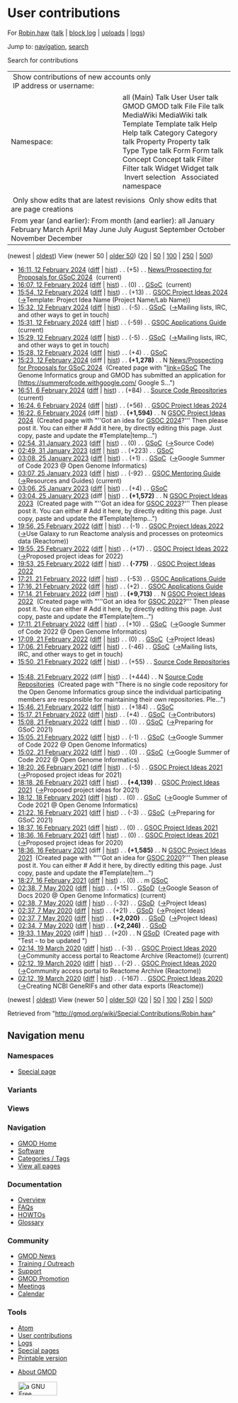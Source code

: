 <div id="mw-page-base" class="noprint">

</div>

<div id="mw-head-base" class="noprint">

</div>

<div id="content" class="mw-body" role="main">

<span id="top"></span>

<div id="mw-js-message" style="display:none;">

</div>



# <span dir="auto">User contributions</span>

<div id="bodyContent">

<div id="contentSub">

For [Robin.haw](/wiki/User:Robin.haw "User:Robin.haw") (<a
href="/mediawiki/index.php?title=User_talk:Robin.haw&amp;action=edit&amp;redlink=1"
class="new" title="User talk:Robin.haw (page does not exist)">talk</a>
\| [block
log](/mediawiki/index.php?title=Special:Log/block&page=User%3ARobin.haw "Special:Log/block")
\|
[uploads](/wiki/Special:ListFiles/Robin.haw "Special:ListFiles/Robin.haw")
\| [logs](/wiki/Special:Log/Robin.haw "Special:Log/Robin.haw"))

</div>

<div id="jump-to-nav" class="mw-jump">

Jump to: [navigation](#mw-navigation), [search](#p-search)

</div>

<div id="mw-content-text">

Search for contributions

<table class="mw-contributions-table">
<colgroup>
<col style="width: 50%" />
<col style="width: 50%" />
</colgroup>
<tbody>
<tr class="odd">
<td colspan="2"> Show contributions of new accounts only<br />
 IP address or username:</td>
</tr>
<tr class="even">
<td class="mw-label">Namespace:</td>
<td>all (Main) Talk User User talk GMOD GMOD talk File File talk
MediaWiki MediaWiki talk Template Template talk Help Help talk Category
Category talk Property Property talk Type Type talk Form Form talk
Concept Concept talk Filter Filter talk Widget Widget talk  
 Invert selection 
 Associated namespace </td>
</tr>
<tr class="odd">
<td colspan="2"></td>
</tr>
<tr class="even">
<td colspan="2"> Only show edits that are latest revisions
 Only show edits that are page creations</td>
</tr>
<tr class="odd">
<td colspan="2">From year (and earlier): From month (and earlier): all
January February March April May June July August September October
November December</td>
</tr>
</tbody>
</table>

(newest \| <a
href="/mediawiki/index.php?title=Special:Contributions/Robin.haw&amp;dir=prev&amp;target=Robin.haw"
class="mw-lastlink" rel="last"
title="Special:Contributions/Robin.haw">oldest</a>) View (newer 50 \| <a
href="/mediawiki/index.php?title=Special:Contributions/Robin.haw&amp;offset=20200319021235&amp;target=Robin.haw"
class="mw-nextlink" rel="next"
title="Special:Contributions/Robin.haw">older 50</a>) (<a
href="/mediawiki/index.php?title=Special:Contributions/Robin.haw&amp;offset=&amp;limit=20&amp;target=Robin.haw"
class="mw-numlink" title="Special:Contributions/Robin.haw">20</a> \| <a
href="/mediawiki/index.php?title=Special:Contributions/Robin.haw&amp;offset=&amp;limit=50&amp;target=Robin.haw"
class="mw-numlink" title="Special:Contributions/Robin.haw">50</a> \| <a
href="/mediawiki/index.php?title=Special:Contributions/Robin.haw&amp;offset=&amp;limit=100&amp;target=Robin.haw"
class="mw-numlink" title="Special:Contributions/Robin.haw">100</a> \| <a
href="/mediawiki/index.php?title=Special:Contributions/Robin.haw&amp;offset=&amp;limit=250&amp;target=Robin.haw"
class="mw-numlink" title="Special:Contributions/Robin.haw">250</a> \| <a
href="/mediawiki/index.php?title=Special:Contributions/Robin.haw&amp;offset=&amp;limit=500&amp;target=Robin.haw"
class="mw-numlink" title="Special:Contributions/Robin.haw">500</a>)

- <a
  href="/mediawiki/index.php?title=News/Prospecting_for_Proposals_for_GSoC_2024&amp;oldid=28567"
  class="mw-changeslist-date"
  title="News/Prospecting for Proposals for GSoC 2024">16:11, 12 February
  2024</a>
  ([diff](/mediawiki/index.php?title=News/Prospecting_for_Proposals_for_GSoC_2024&diff=prev&oldid=28567 "News/Prospecting for Proposals for GSoC 2024")
  \|
  [hist](/mediawiki/index.php?title=News/Prospecting_for_Proposals_for_GSoC_2024&action=history "News/Prospecting for Proposals for GSoC 2024"))
  <span class="mw-changeslist-separator">. .</span>
  <span class="mw-plusminus-pos" dir="ltr"
  title="1,283 bytes after change">(+5)</span>‎
  <span class="mw-changeslist-separator">. .</span>
  <a href="/wiki/News/Prospecting_for_Proposals_for_GSoC_2024"
  class="mw-contributions-title"
  title="News/Prospecting for Proposals for GSoC 2024">News/Prospecting
  for Proposals for GSoC 2024</a> ‎
  <span class="mw-uctop">(current)</span>
- <a href="/mediawiki/index.php?title=GSoC&amp;oldid=28566"
  class="mw-changeslist-date" title="GSoC">16:07, 12 February 2024</a>
  ([diff](/mediawiki/index.php?title=GSoC&diff=prev&oldid=28566 "GSoC")
  \| [hist](/mediawiki/index.php?title=GSoC&action=history "GSoC"))
  <span class="mw-changeslist-separator">. .</span>
  <span class="mw-plusminus-null" dir="ltr"
  title="4,865 bytes after change">(0)</span>‎
  <span class="mw-changeslist-separator">. .</span>
  <a href="/wiki/GSoC" class="mw-contributions-title"
  title="GSoC">GSoC</a> ‎ <span class="mw-uctop">(current)</span>
- <a
  href="/mediawiki/index.php?title=GSOC_Project_Ideas_2024&amp;oldid=28565"
  class="mw-changeslist-date" title="GSOC Project Ideas 2024">15:54, 12
  February 2024</a>
  ([diff](/mediawiki/index.php?title=GSOC_Project_Ideas_2024&diff=prev&oldid=28565 "GSOC Project Ideas 2024")
  \|
  [hist](/mediawiki/index.php?title=GSOC_Project_Ideas_2024&action=history "GSOC Project Ideas 2024"))
  <span class="mw-changeslist-separator">. .</span>
  <span class="mw-plusminus-pos" dir="ltr"
  title="4,027 bytes after change">(+13)</span>‎
  <span class="mw-changeslist-separator">. .</span>
  <a href="/wiki/GSOC_Project_Ideas_2024" class="mw-contributions-title"
  title="GSOC Project Ideas 2024">GSOC Project Ideas 2024</a> ‎
  <span class="comment">([→](/wiki/GSOC_Project_Ideas_2024#Template:_Project_Idea_Name_.28Project_Name.2FLab_Name.29 "GSOC Project Ideas 2024")‎<span dir="auto"><span class="autocomment">Template:
  Project Idea Name (Project Name/Lab Name)</span></span>)</span>
- <a href="/mediawiki/index.php?title=GSoC&amp;oldid=28564"
  class="mw-changeslist-date" title="GSoC">15:32, 12 February 2024</a>
  ([diff](/mediawiki/index.php?title=GSoC&diff=prev&oldid=28564 "GSoC")
  \| [hist](/mediawiki/index.php?title=GSoC&action=history "GSoC"))
  <span class="mw-changeslist-separator">. .</span>
  <span class="mw-plusminus-neg" dir="ltr"
  title="4,865 bytes after change">(-5)</span>‎
  <span class="mw-changeslist-separator">. .</span>
  <a href="/wiki/GSoC" class="mw-contributions-title"
  title="GSoC">GSoC</a> ‎
  <span class="comment">([→](/wiki/GSoC#Mailing_lists.2C_IRC.2C_and_other_ways_to_get_in_touch "GSoC")‎<span dir="auto"><span class="autocomment">Mailing
  lists, IRC, and other ways to get in touch</span></span>)</span>
- <a
  href="/mediawiki/index.php?title=GSOC_Applications_Guide&amp;oldid=28563"
  class="mw-changeslist-date" title="GSOC Applications Guide">15:31, 12
  February 2024</a>
  ([diff](/mediawiki/index.php?title=GSOC_Applications_Guide&diff=prev&oldid=28563 "GSOC Applications Guide")
  \|
  [hist](/mediawiki/index.php?title=GSOC_Applications_Guide&action=history "GSOC Applications Guide"))
  <span class="mw-changeslist-separator">. .</span>
  <span class="mw-plusminus-neg" dir="ltr"
  title="2,005 bytes after change">(-59)</span>‎
  <span class="mw-changeslist-separator">. .</span>
  <a href="/wiki/GSOC_Applications_Guide" class="mw-contributions-title"
  title="GSOC Applications Guide">GSOC Applications Guide</a> ‎
  <span class="mw-uctop">(current)</span>
- <a href="/mediawiki/index.php?title=GSoC&amp;oldid=28562"
  class="mw-changeslist-date" title="GSoC">15:29, 12 February 2024</a>
  ([diff](/mediawiki/index.php?title=GSoC&diff=prev&oldid=28562 "GSoC")
  \| [hist](/mediawiki/index.php?title=GSoC&action=history "GSoC"))
  <span class="mw-changeslist-separator">. .</span>
  <span class="mw-plusminus-neg" dir="ltr"
  title="4,870 bytes after change">(-5)</span>‎
  <span class="mw-changeslist-separator">. .</span>
  <a href="/wiki/GSoC" class="mw-contributions-title"
  title="GSoC">GSoC</a> ‎
  <span class="comment">([→](/wiki/GSoC#Mailing_lists.2C_IRC.2C_and_other_ways_to_get_in_touch "GSoC")‎<span dir="auto"><span class="autocomment">Mailing
  lists, IRC, and other ways to get in touch</span></span>)</span>
- <a href="/mediawiki/index.php?title=GSoC&amp;oldid=28561"
  class="mw-changeslist-date" title="GSoC">15:28, 12 February 2024</a>
  ([diff](/mediawiki/index.php?title=GSoC&diff=prev&oldid=28561 "GSoC")
  \| [hist](/mediawiki/index.php?title=GSoC&action=history "GSoC"))
  <span class="mw-changeslist-separator">. .</span>
  <span class="mw-plusminus-pos" dir="ltr"
  title="4,875 bytes after change">(+4)</span>‎
  <span class="mw-changeslist-separator">. .</span>
  <a href="/wiki/GSoC" class="mw-contributions-title"
  title="GSoC">GSoC</a> ‎
- <a
  href="/mediawiki/index.php?title=News/Prospecting_for_Proposals_for_GSoC_2024&amp;oldid=28560"
  class="mw-changeslist-date"
  title="News/Prospecting for Proposals for GSoC 2024">15:23, 12 February
  2024</a> (diff \|
  [hist](/mediawiki/index.php?title=News/Prospecting_for_Proposals_for_GSoC_2024&action=history "News/Prospecting for Proposals for GSoC 2024"))
  <span class="mw-changeslist-separator">. .</span> **(+1,278)**‎
  <span class="mw-changeslist-separator">. .</span> N
  <a href="/wiki/News/Prospecting_for_Proposals_for_GSoC_2024"
  class="mw-contributions-title"
  title="News/Prospecting for Proposals for GSoC 2024">News/Prospecting
  for Proposals for GSoC 2024</a> ‎ <span class="comment">(Created page
  with
  "[link=GSoC](/wiki/File:GoogleSummer_2016logo.jpg "File:GoogleSummer 2016logo.jpg")
  The Genome Informatics group and GMOD has submitted an application for
  \[https://summerofcode.withgoogle.com/ Google S...")</span>
- <a
  href="/mediawiki/index.php?title=Source_Code_Repositories&amp;oldid=28555"
  class="mw-changeslist-date" title="Source Code Repositories">16:51, 6
  February 2024</a>
  ([diff](/mediawiki/index.php?title=Source_Code_Repositories&diff=prev&oldid=28555 "Source Code Repositories")
  \|
  [hist](/mediawiki/index.php?title=Source_Code_Repositories&action=history "Source Code Repositories"))
  <span class="mw-changeslist-separator">. .</span>
  <span class="mw-plusminus-pos" dir="ltr"
  title="583 bytes after change">(+84)</span>‎
  <span class="mw-changeslist-separator">. .</span>
  <a href="/wiki/Source_Code_Repositories" class="mw-contributions-title"
  title="Source Code Repositories">Source Code Repositories</a> ‎
  <span class="mw-uctop">(current)</span>
- <a
  href="/mediawiki/index.php?title=GSOC_Project_Ideas_2024&amp;oldid=28554"
  class="mw-changeslist-date" title="GSOC Project Ideas 2024">16:24, 6
  February 2024</a>
  ([diff](/mediawiki/index.php?title=GSOC_Project_Ideas_2024&diff=prev&oldid=28554 "GSOC Project Ideas 2024")
  \|
  [hist](/mediawiki/index.php?title=GSOC_Project_Ideas_2024&action=history "GSOC Project Ideas 2024"))
  <span class="mw-changeslist-separator">. .</span>
  <span class="mw-plusminus-pos" dir="ltr"
  title="1,650 bytes after change">(+56)</span>‎
  <span class="mw-changeslist-separator">. .</span>
  <a href="/wiki/GSOC_Project_Ideas_2024" class="mw-contributions-title"
  title="GSOC Project Ideas 2024">GSOC Project Ideas 2024</a> ‎
- <a
  href="/mediawiki/index.php?title=GSOC_Project_Ideas_2024&amp;oldid=28553"
  class="mw-changeslist-date" title="GSOC Project Ideas 2024">16:22, 6
  February 2024</a> (diff \|
  [hist](/mediawiki/index.php?title=GSOC_Project_Ideas_2024&action=history "GSOC Project Ideas 2024"))
  <span class="mw-changeslist-separator">. .</span> **(+1,594)**‎
  <span class="mw-changeslist-separator">. .</span> N
  <a href="/wiki/GSOC_Project_Ideas_2024" class="mw-contributions-title"
  title="GSOC Project Ideas 2024">GSOC Project Ideas 2024</a> ‎
  <span class="comment">(Created page with "''Got an idea for [GSOC
  2024](/wiki/GSoC "GSoC")?''' Then please post it. You can either \#
  Add it here, by directly editing this page. Just copy, paste and
  update the \#Template\|temp...")</span>
- <a href="/mediawiki/index.php?title=GSoC&amp;oldid=28461"
  class="mw-changeslist-date" title="GSoC">02:54, 31 January 2023</a>
  ([diff](/mediawiki/index.php?title=GSoC&diff=prev&oldid=28461 "GSoC")
  \| [hist](/mediawiki/index.php?title=GSoC&action=history "GSoC"))
  <span class="mw-changeslist-separator">. .</span>
  <span class="mw-plusminus-null" dir="ltr"
  title="4,871 bytes after change">(0)</span>‎
  <span class="mw-changeslist-separator">. .</span>
  <a href="/wiki/GSoC" class="mw-contributions-title"
  title="GSoC">GSoC</a> ‎
  <span class="comment">([→](/wiki/GSoC#Source_Code "GSoC")‎<span dir="auto"><span class="autocomment">Source
  Code</span></span>)</span>
- <a href="/mediawiki/index.php?title=GSoC&amp;oldid=28460"
  class="mw-changeslist-date" title="GSoC">02:49, 31 January 2023</a>
  ([diff](/mediawiki/index.php?title=GSoC&diff=prev&oldid=28460 "GSoC")
  \| [hist](/mediawiki/index.php?title=GSoC&action=history "GSoC"))
  <span class="mw-changeslist-separator">. .</span>
  <span class="mw-plusminus-pos" dir="ltr"
  title="4,871 bytes after change">(+223)</span>‎
  <span class="mw-changeslist-separator">. .</span>
  <a href="/wiki/GSoC" class="mw-contributions-title"
  title="GSoC">GSoC</a> ‎
- <a href="/mediawiki/index.php?title=GSoC&amp;oldid=28459"
  class="mw-changeslist-date" title="GSoC">03:08, 25 January 2023</a>
  ([diff](/mediawiki/index.php?title=GSoC&diff=prev&oldid=28459 "GSoC")
  \| [hist](/mediawiki/index.php?title=GSoC&action=history "GSoC"))
  <span class="mw-changeslist-separator">. .</span>
  <span class="mw-plusminus-pos" dir="ltr"
  title="4,648 bytes after change">(+1)</span>‎
  <span class="mw-changeslist-separator">. .</span>
  <a href="/wiki/GSoC" class="mw-contributions-title"
  title="GSoC">GSoC</a> ‎
  <span class="comment">([→](/wiki/GSoC#Google_Summer_of_Code_2023_.40_Open_Genome_Informatics "GSoC")‎<span dir="auto"><span class="autocomment">Google
  Summer of Code 2023 @ Open Genome Informatics</span></span>)</span>
- <a
  href="/mediawiki/index.php?title=GSOC_Mentoring_Guide&amp;oldid=28458"
  class="mw-changeslist-date" title="GSOC Mentoring Guide">03:07, 25
  January 2023</a>
  ([diff](/mediawiki/index.php?title=GSOC_Mentoring_Guide&diff=prev&oldid=28458 "GSOC Mentoring Guide")
  \|
  [hist](/mediawiki/index.php?title=GSOC_Mentoring_Guide&action=history "GSOC Mentoring Guide"))
  <span class="mw-changeslist-separator">. .</span>
  <span class="mw-plusminus-neg" dir="ltr"
  title="3,055 bytes after change">(-92)</span>‎
  <span class="mw-changeslist-separator">. .</span>
  <a href="/wiki/GSOC_Mentoring_Guide" class="mw-contributions-title"
  title="GSOC Mentoring Guide">GSOC Mentoring Guide</a> ‎
  <span class="comment">([→](/wiki/GSOC_Mentoring_Guide#Resources_and_Guides "GSOC Mentoring Guide")‎<span dir="auto"><span class="autocomment">Resources
  and Guides</span></span>)</span>
  <span class="mw-uctop">(current)</span>
- <a href="/mediawiki/index.php?title=GSoC&amp;oldid=28457"
  class="mw-changeslist-date" title="GSoC">03:06, 25 January 2023</a>
  ([diff](/mediawiki/index.php?title=GSoC&diff=prev&oldid=28457 "GSoC")
  \| [hist](/mediawiki/index.php?title=GSoC&action=history "GSoC"))
  <span class="mw-changeslist-separator">. .</span>
  <span class="mw-plusminus-pos" dir="ltr"
  title="4,647 bytes after change">(+4)</span>‎
  <span class="mw-changeslist-separator">. .</span>
  <a href="/wiki/GSoC" class="mw-contributions-title"
  title="GSoC">GSoC</a> ‎
- <a
  href="/mediawiki/index.php?title=GSOC_Project_Ideas_2023&amp;oldid=28456"
  class="mw-changeslist-date" title="GSOC Project Ideas 2023">03:04, 25
  January 2023</a> (diff \|
  [hist](/mediawiki/index.php?title=GSOC_Project_Ideas_2023&action=history "GSOC Project Ideas 2023"))
  <span class="mw-changeslist-separator">. .</span> **(+1,572)**‎
  <span class="mw-changeslist-separator">. .</span> N
  <a href="/wiki/GSOC_Project_Ideas_2023" class="mw-contributions-title"
  title="GSOC Project Ideas 2023">GSOC Project Ideas 2023</a> ‎
  <span class="comment">(Created page with "''Got an idea for [GSOC
  2023](/wiki/GSoC "GSoC")?''' Then please post it. You can either \#
  Add it here, by directly editing this page. Just copy, paste and
  update the \#Template\|temp...")</span>
- <a
  href="/mediawiki/index.php?title=GSOC_Project_Ideas_2022&amp;oldid=28126"
  class="mw-changeslist-date" title="GSOC Project Ideas 2022">19:56, 25
  February 2022</a>
  ([diff](/mediawiki/index.php?title=GSOC_Project_Ideas_2022&diff=prev&oldid=28126 "GSOC Project Ideas 2022")
  \|
  [hist](/mediawiki/index.php?title=GSOC_Project_Ideas_2022&action=history "GSOC Project Ideas 2022"))
  <span class="mw-changeslist-separator">. .</span>
  <span class="mw-plusminus-neg" dir="ltr"
  title="8,954 bytes after change">(-1)</span>‎
  <span class="mw-changeslist-separator">. .</span>
  <a href="/wiki/GSOC_Project_Ideas_2022" class="mw-contributions-title"
  title="GSOC Project Ideas 2022">GSOC Project Ideas 2022</a> ‎
  <span class="comment">([→](/wiki/GSOC_Project_Ideas_2022#Use_Galaxy_to_run_Reactome_analysis_and_processes_on_proteomics_data_.28Reactome.29 "GSOC Project Ideas 2022")‎<span dir="auto"><span class="autocomment">Use
  Galaxy to run Reactome analysis and processes on proteomics data
  (Reactome)</span></span>)</span>
- <a
  href="/mediawiki/index.php?title=GSOC_Project_Ideas_2022&amp;oldid=28125"
  class="mw-changeslist-date" title="GSOC Project Ideas 2022">19:55, 25
  February 2022</a>
  ([diff](/mediawiki/index.php?title=GSOC_Project_Ideas_2022&diff=prev&oldid=28125 "GSOC Project Ideas 2022")
  \|
  [hist](/mediawiki/index.php?title=GSOC_Project_Ideas_2022&action=history "GSOC Project Ideas 2022"))
  <span class="mw-changeslist-separator">. .</span>
  <span class="mw-plusminus-pos" dir="ltr"
  title="8,955 bytes after change">(+17)</span>‎
  <span class="mw-changeslist-separator">. .</span>
  <a href="/wiki/GSOC_Project_Ideas_2022" class="mw-contributions-title"
  title="GSOC Project Ideas 2022">GSOC Project Ideas 2022</a> ‎
  <span class="comment">([→](/wiki/GSOC_Project_Ideas_2022#Proposed_project_ideas_for_2022 "GSOC Project Ideas 2022")‎<span dir="auto"><span class="autocomment">Proposed
  project ideas for 2022</span></span>)</span>
- <a
  href="/mediawiki/index.php?title=GSOC_Project_Ideas_2022&amp;oldid=28124"
  class="mw-changeslist-date" title="GSOC Project Ideas 2022">19:53, 25
  February 2022</a>
  ([diff](/mediawiki/index.php?title=GSOC_Project_Ideas_2022&diff=prev&oldid=28124 "GSOC Project Ideas 2022")
  \|
  [hist](/mediawiki/index.php?title=GSOC_Project_Ideas_2022&action=history "GSOC Project Ideas 2022"))
  <span class="mw-changeslist-separator">. .</span> **(-775)**‎
  <span class="mw-changeslist-separator">. .</span>
  <a href="/wiki/GSOC_Project_Ideas_2022" class="mw-contributions-title"
  title="GSOC Project Ideas 2022">GSOC Project Ideas 2022</a> ‎
- <a
  href="/mediawiki/index.php?title=GSOC_Applications_Guide&amp;oldid=28123"
  class="mw-changeslist-date" title="GSOC Applications Guide">17:21, 21
  February 2022</a>
  ([diff](/mediawiki/index.php?title=GSOC_Applications_Guide&diff=prev&oldid=28123 "GSOC Applications Guide")
  \|
  [hist](/mediawiki/index.php?title=GSOC_Applications_Guide&action=history "GSOC Applications Guide"))
  <span class="mw-changeslist-separator">. .</span>
  <span class="mw-plusminus-neg" dir="ltr"
  title="2,064 bytes after change">(-53)</span>‎
  <span class="mw-changeslist-separator">. .</span>
  <a href="/wiki/GSOC_Applications_Guide" class="mw-contributions-title"
  title="GSOC Applications Guide">GSOC Applications Guide</a> ‎
- <a
  href="/mediawiki/index.php?title=GSOC_Applications_Guide&amp;oldid=28122"
  class="mw-changeslist-date" title="GSOC Applications Guide">17:16, 21
  February 2022</a>
  ([diff](/mediawiki/index.php?title=GSOC_Applications_Guide&diff=prev&oldid=28122 "GSOC Applications Guide")
  \|
  [hist](/mediawiki/index.php?title=GSOC_Applications_Guide&action=history "GSOC Applications Guide"))
  <span class="mw-changeslist-separator">. .</span>
  <span class="mw-plusminus-pos" dir="ltr"
  title="2,117 bytes after change">(+2)</span>‎
  <span class="mw-changeslist-separator">. .</span>
  <a href="/wiki/GSOC_Applications_Guide" class="mw-contributions-title"
  title="GSOC Applications Guide">GSOC Applications Guide</a> ‎
- <a
  href="/mediawiki/index.php?title=GSOC_Project_Ideas_2022&amp;oldid=28121"
  class="mw-changeslist-date" title="GSOC Project Ideas 2022">17:14, 21
  February 2022</a> (diff \|
  [hist](/mediawiki/index.php?title=GSOC_Project_Ideas_2022&action=history "GSOC Project Ideas 2022"))
  <span class="mw-changeslist-separator">. .</span> **(+9,713)**‎
  <span class="mw-changeslist-separator">. .</span> N
  <a href="/wiki/GSOC_Project_Ideas_2022" class="mw-contributions-title"
  title="GSOC Project Ideas 2022">GSOC Project Ideas 2022</a> ‎
  <span class="comment">(Created page with "'''Got an idea for [GSOC
  2022](/wiki/GSoC "GSoC")?''' Then please post it. You can either \#
  Add it here, by directly editing this page. Just copy, paste and
  update the \#Template\|tem...")</span>
- <a href="/mediawiki/index.php?title=GSoC&amp;oldid=28120"
  class="mw-changeslist-date" title="GSoC">17:11, 21 February 2022</a>
  ([diff](/mediawiki/index.php?title=GSoC&diff=prev&oldid=28120 "GSoC")
  \| [hist](/mediawiki/index.php?title=GSoC&action=history "GSoC"))
  <span class="mw-changeslist-separator">. .</span>
  <span class="mw-plusminus-pos" dir="ltr"
  title="4,643 bytes after change">(+10)</span>‎
  <span class="mw-changeslist-separator">. .</span>
  <a href="/wiki/GSoC" class="mw-contributions-title"
  title="GSoC">GSoC</a> ‎
  <span class="comment">([→](/wiki/GSoC#Google_Summer_of_Code_2022_.40_Open_Genome_Informatics "GSoC")‎<span dir="auto"><span class="autocomment">Google
  Summer of Code 2022 @ Open Genome Informatics</span></span>)</span>
- <a href="/mediawiki/index.php?title=GSoC&amp;oldid=28119"
  class="mw-changeslist-date" title="GSoC">17:09, 21 February 2022</a>
  ([diff](/mediawiki/index.php?title=GSoC&diff=prev&oldid=28119 "GSoC")
  \| [hist](/mediawiki/index.php?title=GSoC&action=history "GSoC"))
  <span class="mw-changeslist-separator">. .</span>
  <span class="mw-plusminus-null" dir="ltr"
  title="4,633 bytes after change">(0)</span>‎
  <span class="mw-changeslist-separator">. .</span>
  <a href="/wiki/GSoC" class="mw-contributions-title"
  title="GSoC">GSoC</a> ‎
  <span class="comment">([→](/wiki/GSoC#Project_Ideas "GSoC")‎<span dir="auto"><span class="autocomment">Project
  Ideas</span></span>)</span>
- <a href="/mediawiki/index.php?title=GSoC&amp;oldid=28118"
  class="mw-changeslist-date" title="GSoC">17:06, 21 February 2022</a>
  ([diff](/mediawiki/index.php?title=GSoC&diff=prev&oldid=28118 "GSoC")
  \| [hist](/mediawiki/index.php?title=GSoC&action=history "GSoC"))
  <span class="mw-changeslist-separator">. .</span>
  <span class="mw-plusminus-neg" dir="ltr"
  title="4,633 bytes after change">(-46)</span>‎
  <span class="mw-changeslist-separator">. .</span>
  <a href="/wiki/GSoC" class="mw-contributions-title"
  title="GSoC">GSoC</a> ‎
  <span class="comment">([→](/wiki/GSoC#Mailing_lists.2C_IRC.2C_and_other_ways_to_get_in_touch "GSoC")‎<span dir="auto"><span class="autocomment">Mailing
  lists, IRC, and other ways to get in touch</span></span>)</span>
- <a
  href="/mediawiki/index.php?title=Source_Code_Repositories&amp;oldid=28117"
  class="mw-changeslist-date" title="Source Code Repositories">15:50, 21
  February 2022</a>
  ([diff](/mediawiki/index.php?title=Source_Code_Repositories&diff=prev&oldid=28117 "Source Code Repositories")
  \|
  [hist](/mediawiki/index.php?title=Source_Code_Repositories&action=history "Source Code Repositories"))
  <span class="mw-changeslist-separator">. .</span>
  <span class="mw-plusminus-pos" dir="ltr"
  title="499 bytes after change">(+55)</span>‎
  <span class="mw-changeslist-separator">. .</span>
  <a href="/wiki/Source_Code_Repositories" class="mw-contributions-title"
  title="Source Code Repositories">Source Code Repositories</a> ‎
- <a
  href="/mediawiki/index.php?title=Source_Code_Repositories&amp;oldid=28116"
  class="mw-changeslist-date" title="Source Code Repositories">15:48, 21
  February 2022</a> (diff \|
  [hist](/mediawiki/index.php?title=Source_Code_Repositories&action=history "Source Code Repositories"))
  <span class="mw-changeslist-separator">. .</span>
  <span class="mw-plusminus-pos" dir="ltr"
  title="444 bytes after change">(+444)</span>‎
  <span class="mw-changeslist-separator">. .</span> N
  <a href="/wiki/Source_Code_Repositories" class="mw-contributions-title"
  title="Source Code Repositories">Source Code Repositories</a> ‎
  <span class="comment">(Created page with "There is no single code
  repository for the Open Genome Informatics group since the individual
  participating members are responsible for maintaining their own
  repositories. Ple...")</span>
- <a href="/mediawiki/index.php?title=GSoC&amp;oldid=28115"
  class="mw-changeslist-date" title="GSoC">15:46, 21 February 2022</a>
  ([diff](/mediawiki/index.php?title=GSoC&diff=prev&oldid=28115 "GSoC")
  \| [hist](/mediawiki/index.php?title=GSoC&action=history "GSoC"))
  <span class="mw-changeslist-separator">. .</span>
  <span class="mw-plusminus-pos" dir="ltr"
  title="4,679 bytes after change">(+184)</span>‎
  <span class="mw-changeslist-separator">. .</span>
  <a href="/wiki/GSoC" class="mw-contributions-title"
  title="GSoC">GSoC</a> ‎
- <a href="/mediawiki/index.php?title=GSoC&amp;oldid=28114"
  class="mw-changeslist-date" title="GSoC">15:17, 21 February 2022</a>
  ([diff](/mediawiki/index.php?title=GSoC&diff=prev&oldid=28114 "GSoC")
  \| [hist](/mediawiki/index.php?title=GSoC&action=history "GSoC"))
  <span class="mw-changeslist-separator">. .</span>
  <span class="mw-plusminus-pos" dir="ltr"
  title="4,495 bytes after change">(+4)</span>‎
  <span class="mw-changeslist-separator">. .</span>
  <a href="/wiki/GSoC" class="mw-contributions-title"
  title="GSoC">GSoC</a> ‎
  <span class="comment">([→](/wiki/GSoC#Contributors "GSoC")‎<span dir="auto"><span class="autocomment">Contributors</span></span>)</span>
- <a href="/mediawiki/index.php?title=GSoC&amp;oldid=28113"
  class="mw-changeslist-date" title="GSoC">15:08, 21 February 2022</a>
  ([diff](/mediawiki/index.php?title=GSoC&diff=prev&oldid=28113 "GSoC")
  \| [hist](/mediawiki/index.php?title=GSoC&action=history "GSoC"))
  <span class="mw-changeslist-separator">. .</span>
  <span class="mw-plusminus-null" dir="ltr"
  title="4,491 bytes after change">(0)</span>‎
  <span class="mw-changeslist-separator">. .</span>
  <a href="/wiki/GSoC" class="mw-contributions-title"
  title="GSoC">GSoC</a> ‎
  <span class="comment">([→](/wiki/GSoC#Preparing_for_GSoC_2021 "GSoC")‎<span dir="auto"><span class="autocomment">Preparing
  for GSoC 2021</span></span>)</span>
- <a href="/mediawiki/index.php?title=GSoC&amp;oldid=28112"
  class="mw-changeslist-date" title="GSoC">15:05, 21 February 2022</a>
  ([diff](/mediawiki/index.php?title=GSoC&diff=prev&oldid=28112 "GSoC")
  \| [hist](/mediawiki/index.php?title=GSoC&action=history "GSoC"))
  <span class="mw-changeslist-separator">. .</span>
  <span class="mw-plusminus-neg" dir="ltr"
  title="4,491 bytes after change">(-1)</span>‎
  <span class="mw-changeslist-separator">. .</span>
  <a href="/wiki/GSoC" class="mw-contributions-title"
  title="GSoC">GSoC</a> ‎
  <span class="comment">([→](/wiki/GSoC#Google_Summer_of_Code_2022_.40_Open_Genome_Informatics "GSoC")‎<span dir="auto"><span class="autocomment">Google
  Summer of Code 2022 @ Open Genome Informatics</span></span>)</span>
- <a href="/mediawiki/index.php?title=GSoC&amp;oldid=28111"
  class="mw-changeslist-date" title="GSoC">15:02, 21 February 2022</a>
  ([diff](/mediawiki/index.php?title=GSoC&diff=prev&oldid=28111 "GSoC")
  \| [hist](/mediawiki/index.php?title=GSoC&action=history "GSoC"))
  <span class="mw-changeslist-separator">. .</span>
  <span class="mw-plusminus-null" dir="ltr"
  title="4,492 bytes after change">(0)</span>‎
  <span class="mw-changeslist-separator">. .</span>
  <a href="/wiki/GSoC" class="mw-contributions-title"
  title="GSoC">GSoC</a> ‎
  <span class="comment">([→](/wiki/GSoC#Google_Summer_of_Code_2022_.40_Open_Genome_Informatics "GSoC")‎<span dir="auto"><span class="autocomment">Google
  Summer of Code 2022 @ Open Genome Informatics</span></span>)</span>
- <a
  href="/mediawiki/index.php?title=GSOC_Project_Ideas_2021&amp;oldid=27928"
  class="mw-changeslist-date" title="GSOC Project Ideas 2021">18:20, 26
  February 2021</a>
  ([diff](/mediawiki/index.php?title=GSOC_Project_Ideas_2021&diff=prev&oldid=27928 "GSOC Project Ideas 2021")
  \|
  [hist](/mediawiki/index.php?title=GSOC_Project_Ideas_2021&action=history "GSOC Project Ideas 2021"))
  <span class="mw-changeslist-separator">. .</span>
  <span class="mw-plusminus-neg" dir="ltr"
  title="9,817 bytes after change">(-5)</span>‎
  <span class="mw-changeslist-separator">. .</span>
  <a href="/wiki/GSOC_Project_Ideas_2021" class="mw-contributions-title"
  title="GSOC Project Ideas 2021">GSOC Project Ideas 2021</a> ‎
  <span class="comment">([→](/wiki/GSOC_Project_Ideas_2021#Proposed_project_ideas_for_2021 "GSOC Project Ideas 2021")‎<span dir="auto"><span class="autocomment">Proposed
  project ideas for 2021</span></span>)</span>
- <a
  href="/mediawiki/index.php?title=GSOC_Project_Ideas_2021&amp;oldid=27927"
  class="mw-changeslist-date" title="GSOC Project Ideas 2021">18:18, 26
  February 2021</a>
  ([diff](/mediawiki/index.php?title=GSOC_Project_Ideas_2021&diff=prev&oldid=27927 "GSOC Project Ideas 2021")
  \|
  [hist](/mediawiki/index.php?title=GSOC_Project_Ideas_2021&action=history "GSOC Project Ideas 2021"))
  <span class="mw-changeslist-separator">. .</span> **(+4,139)**‎
  <span class="mw-changeslist-separator">. .</span>
  <a href="/wiki/GSOC_Project_Ideas_2021" class="mw-contributions-title"
  title="GSOC Project Ideas 2021">GSOC Project Ideas 2021</a> ‎
  <span class="comment">([→](/wiki/GSOC_Project_Ideas_2021#Proposed_project_ideas_for_2021 "GSOC Project Ideas 2021")‎<span dir="auto"><span class="autocomment">Proposed
  project ideas for 2021</span></span>)</span>
- <a href="/mediawiki/index.php?title=GSoC&amp;oldid=27920"
  class="mw-changeslist-date" title="GSoC">18:12, 18 February 2021</a>
  ([diff](/mediawiki/index.php?title=GSoC&diff=prev&oldid=27920 "GSoC")
  \| [hist](/mediawiki/index.php?title=GSoC&action=history "GSoC"))
  <span class="mw-changeslist-separator">. .</span>
  <span class="mw-plusminus-null" dir="ltr"
  title="4,492 bytes after change">(0)</span>‎
  <span class="mw-changeslist-separator">. .</span>
  <a href="/wiki/GSoC" class="mw-contributions-title"
  title="GSoC">GSoC</a> ‎
  <span class="comment">([→](/wiki/GSoC#Google_Summer_of_Code_2021_.40_Open_Genome_Informatics "GSoC")‎<span dir="auto"><span class="autocomment">Google
  Summer of Code 2021 @ Open Genome Informatics</span></span>)</span>
- <a href="/mediawiki/index.php?title=GSoC&amp;oldid=27917"
  class="mw-changeslist-date" title="GSoC">21:22, 16 February 2021</a>
  ([diff](/mediawiki/index.php?title=GSoC&diff=prev&oldid=27917 "GSoC")
  \| [hist](/mediawiki/index.php?title=GSoC&action=history "GSoC"))
  <span class="mw-changeslist-separator">. .</span>
  <span class="mw-plusminus-neg" dir="ltr"
  title="4,492 bytes after change">(-3)</span>‎
  <span class="mw-changeslist-separator">. .</span>
  <a href="/wiki/GSoC" class="mw-contributions-title"
  title="GSoC">GSoC</a> ‎
  <span class="comment">([→](/wiki/GSoC#Preparing_for_GSoC_2021 "GSoC")‎<span dir="auto"><span class="autocomment">Preparing
  for GSoC 2021</span></span>)</span>
- <a
  href="/mediawiki/index.php?title=GSOC_Project_Ideas_2021&amp;oldid=27905"
  class="mw-changeslist-date" title="GSOC Project Ideas 2021">18:37, 16
  February 2021</a>
  ([diff](/mediawiki/index.php?title=GSOC_Project_Ideas_2021&diff=prev&oldid=27905 "GSOC Project Ideas 2021")
  \|
  [hist](/mediawiki/index.php?title=GSOC_Project_Ideas_2021&action=history "GSOC Project Ideas 2021"))
  <span class="mw-changeslist-separator">. .</span>
  <span class="mw-plusminus-null" dir="ltr"
  title="1,585 bytes after change">(0)</span>‎
  <span class="mw-changeslist-separator">. .</span>
  <a href="/wiki/GSOC_Project_Ideas_2021" class="mw-contributions-title"
  title="GSOC Project Ideas 2021">GSOC Project Ideas 2021</a> ‎
- <a
  href="/mediawiki/index.php?title=GSOC_Project_Ideas_2021&amp;oldid=27904"
  class="mw-changeslist-date" title="GSOC Project Ideas 2021">18:36, 16
  February 2021</a>
  ([diff](/mediawiki/index.php?title=GSOC_Project_Ideas_2021&diff=prev&oldid=27904 "GSOC Project Ideas 2021")
  \|
  [hist](/mediawiki/index.php?title=GSOC_Project_Ideas_2021&action=history "GSOC Project Ideas 2021"))
  <span class="mw-changeslist-separator">. .</span>
  <span class="mw-plusminus-null" dir="ltr"
  title="1,585 bytes after change">(0)</span>‎
  <span class="mw-changeslist-separator">. .</span>
  <a href="/wiki/GSOC_Project_Ideas_2021" class="mw-contributions-title"
  title="GSOC Project Ideas 2021">GSOC Project Ideas 2021</a> ‎
  <span class="comment">([→](/wiki/GSOC_Project_Ideas_2021#Proposed_project_ideas_for_2020 "GSOC Project Ideas 2021")‎<span dir="auto"><span class="autocomment">Proposed
  project ideas for 2020</span></span>)</span>
- <a
  href="/mediawiki/index.php?title=GSOC_Project_Ideas_2021&amp;oldid=27903"
  class="mw-changeslist-date" title="GSOC Project Ideas 2021">18:36, 16
  February 2021</a> (diff \|
  [hist](/mediawiki/index.php?title=GSOC_Project_Ideas_2021&action=history "GSOC Project Ideas 2021"))
  <span class="mw-changeslist-separator">. .</span> **(+1,585)**‎
  <span class="mw-changeslist-separator">. .</span> N
  <a href="/wiki/GSOC_Project_Ideas_2021" class="mw-contributions-title"
  title="GSOC Project Ideas 2021">GSOC Project Ideas 2021</a> ‎
  <span class="comment">(Created page with "'''Got an idea for [GSOC
  2020](/wiki/GSoC "GSoC")?''' Then please post it. You can either \#
  Add it here, by directly editing this page. Just copy, paste and
  update the \#Template\|tem...")</span>
- <a href="/mediawiki/index.php?title=GSoC&amp;oldid=27902"
  class="mw-changeslist-date" title="GSoC">18:27, 16 February 2021</a>
  ([diff](/mediawiki/index.php?title=GSoC&diff=prev&oldid=27902 "GSoC")
  \| [hist](/mediawiki/index.php?title=GSoC&action=history "GSoC"))
  <span class="mw-changeslist-separator">. .</span>
  <span class="mw-plusminus-null" dir="ltr"
  title="4,495 bytes after change">(0)</span>‎
  <span class="mw-changeslist-separator">. .</span> m
  <a href="/wiki/GSoC" class="mw-contributions-title"
  title="GSoC">GSoC</a> ‎
- <a href="/mediawiki/index.php?title=GSoD&amp;oldid=27895"
  class="mw-changeslist-date" title="GSoD">02:38, 7 May 2020</a>
  ([diff](/mediawiki/index.php?title=GSoD&diff=prev&oldid=27895 "GSoD")
  \| [hist](/mediawiki/index.php?title=GSoD&action=history "GSoD"))
  <span class="mw-changeslist-separator">. .</span>
  <span class="mw-plusminus-pos" dir="ltr"
  title="4,290 bytes after change">(+15)</span>‎
  <span class="mw-changeslist-separator">. .</span>
  <a href="/wiki/GSoD" class="mw-contributions-title"
  title="GSoD">GSoD</a> ‎
  <span class="comment">([→](/wiki/GSoD#Google_Season_of_Docs_2020_.40_Open_Genome_Informatics "GSoD")‎<span dir="auto"><span class="autocomment">Google
  Season of Docs 2020 @ Open Genome Informatics</span></span>)</span>
  <span class="mw-uctop">(current)</span>
- <a href="/mediawiki/index.php?title=GSoD&amp;oldid=27894"
  class="mw-changeslist-date" title="GSoD">02:38, 7 May 2020</a>
  ([diff](/mediawiki/index.php?title=GSoD&diff=prev&oldid=27894 "GSoD")
  \| [hist](/mediawiki/index.php?title=GSoD&action=history "GSoD"))
  <span class="mw-changeslist-separator">. .</span>
  <span class="mw-plusminus-neg" dir="ltr"
  title="4,275 bytes after change">(-32)</span>‎
  <span class="mw-changeslist-separator">. .</span>
  <a href="/wiki/GSoD" class="mw-contributions-title"
  title="GSoD">GSoD</a> ‎
  <span class="comment">([→](/wiki/GSoD#Project_Ideas "GSoD")‎<span dir="auto"><span class="autocomment">Project
  Ideas</span></span>)</span>
- <a href="/mediawiki/index.php?title=GSoD&amp;oldid=27893"
  class="mw-changeslist-date" title="GSoD">02:37, 7 May 2020</a>
  ([diff](/mediawiki/index.php?title=GSoD&diff=prev&oldid=27893 "GSoD")
  \| [hist](/mediawiki/index.php?title=GSoD&action=history "GSoD"))
  <span class="mw-changeslist-separator">. .</span>
  <span class="mw-plusminus-pos" dir="ltr"
  title="4,307 bytes after change">(+21)</span>‎
  <span class="mw-changeslist-separator">. .</span>
  <a href="/wiki/GSoD" class="mw-contributions-title"
  title="GSoD">GSoD</a> ‎
  <span class="comment">([→](/wiki/GSoD#Project_Ideas "GSoD")‎<span dir="auto"><span class="autocomment">Project
  Ideas</span></span>)</span>
- <a href="/mediawiki/index.php?title=GSoD&amp;oldid=27892"
  class="mw-changeslist-date" title="GSoD">02:37, 7 May 2020</a>
  ([diff](/mediawiki/index.php?title=GSoD&diff=prev&oldid=27892 "GSoD")
  \| [hist](/mediawiki/index.php?title=GSoD&action=history "GSoD"))
  <span class="mw-changeslist-separator">. .</span> **(+2,020)**‎
  <span class="mw-changeslist-separator">. .</span>
  <a href="/wiki/GSoD" class="mw-contributions-title"
  title="GSoD">GSoD</a> ‎
  <span class="comment">([→](/wiki/GSoD#Project_Ideas "GSoD")‎<span dir="auto"><span class="autocomment">Project
  Ideas</span></span>)</span>
- <a href="/mediawiki/index.php?title=GSoD&amp;oldid=27891"
  class="mw-changeslist-date" title="GSoD">02:34, 7 May 2020</a>
  ([diff](/mediawiki/index.php?title=GSoD&diff=prev&oldid=27891 "GSoD")
  \| [hist](/mediawiki/index.php?title=GSoD&action=history "GSoD"))
  <span class="mw-changeslist-separator">. .</span> **(+2,246)**‎
  <span class="mw-changeslist-separator">. .</span>
  <a href="/wiki/GSoD" class="mw-contributions-title"
  title="GSoD">GSoD</a> ‎
- <a href="/mediawiki/index.php?title=GSoD&amp;oldid=27890"
  class="mw-changeslist-date" title="GSoD">19:33, 1 May 2020</a> (diff
  \| [hist](/mediawiki/index.php?title=GSoD&action=history "GSoD"))
  <span class="mw-changeslist-separator">. .</span>
  <span class="mw-plusminus-pos" dir="ltr"
  title="20 bytes after change">(+20)</span>‎
  <span class="mw-changeslist-separator">. .</span> N
  <a href="/wiki/GSoD" class="mw-contributions-title"
  title="GSoD">GSoD</a> ‎ <span class="comment">(Created page with
  "Test - to be updated ")</span>
- <a
  href="/mediawiki/index.php?title=GSOC_Project_Ideas_2020&amp;oldid=27888"
  class="mw-changeslist-date" title="GSOC Project Ideas 2020">02:14, 19
  March 2020</a>
  ([diff](/mediawiki/index.php?title=GSOC_Project_Ideas_2020&diff=prev&oldid=27888 "GSOC Project Ideas 2020")
  \|
  [hist](/mediawiki/index.php?title=GSOC_Project_Ideas_2020&action=history "GSOC Project Ideas 2020"))
  <span class="mw-changeslist-separator">. .</span>
  <span class="mw-plusminus-neg" dir="ltr"
  title="20,552 bytes after change">(-3)</span>‎
  <span class="mw-changeslist-separator">. .</span>
  <a href="/wiki/GSOC_Project_Ideas_2020" class="mw-contributions-title"
  title="GSOC Project Ideas 2020">GSOC Project Ideas 2020</a> ‎
  <span class="comment">([→](/wiki/GSOC_Project_Ideas_2020#Community_access_portal_to_Reactome_Archive_.28Reactome.29 "GSOC Project Ideas 2020")‎<span dir="auto"><span class="autocomment">Community
  access portal to Reactome Archive (Reactome)</span></span>)</span>
  <span class="mw-uctop">(current)</span>
- <a
  href="/mediawiki/index.php?title=GSOC_Project_Ideas_2020&amp;oldid=27887"
  class="mw-changeslist-date" title="GSOC Project Ideas 2020">02:12, 19
  March 2020</a>
  ([diff](/mediawiki/index.php?title=GSOC_Project_Ideas_2020&diff=prev&oldid=27887 "GSOC Project Ideas 2020")
  \|
  [hist](/mediawiki/index.php?title=GSOC_Project_Ideas_2020&action=history "GSOC Project Ideas 2020"))
  <span class="mw-changeslist-separator">. .</span>
  <span class="mw-plusminus-neg" dir="ltr"
  title="20,555 bytes after change">(-2)</span>‎
  <span class="mw-changeslist-separator">. .</span>
  <a href="/wiki/GSOC_Project_Ideas_2020" class="mw-contributions-title"
  title="GSOC Project Ideas 2020">GSOC Project Ideas 2020</a> ‎
  <span class="comment">([→](/wiki/GSOC_Project_Ideas_2020#Community_access_portal_to_Reactome_Archive_.28Reactome.29 "GSOC Project Ideas 2020")‎<span dir="auto"><span class="autocomment">Community
  access portal to Reactome Archive (Reactome)</span></span>)</span>
- <a
  href="/mediawiki/index.php?title=GSOC_Project_Ideas_2020&amp;oldid=27886"
  class="mw-changeslist-date" title="GSOC Project Ideas 2020">02:12, 19
  March 2020</a>
  ([diff](/mediawiki/index.php?title=GSOC_Project_Ideas_2020&diff=prev&oldid=27886 "GSOC Project Ideas 2020")
  \|
  [hist](/mediawiki/index.php?title=GSOC_Project_Ideas_2020&action=history "GSOC Project Ideas 2020"))
  <span class="mw-changeslist-separator">. .</span>
  <span class="mw-plusminus-neg" dir="ltr"
  title="20,557 bytes after change">(-167)</span>‎
  <span class="mw-changeslist-separator">. .</span>
  <a href="/wiki/GSOC_Project_Ideas_2020" class="mw-contributions-title"
  title="GSOC Project Ideas 2020">GSOC Project Ideas 2020</a> ‎
  <span class="comment">([→](/wiki/GSOC_Project_Ideas_2020#Creating_NCBI_GeneRIFs_and_other_data_exports_.28Reactome.29 "GSOC Project Ideas 2020")‎<span dir="auto"><span class="autocomment">Creating
  NCBI GeneRIFs and other data exports (Reactome)</span></span>)</span>

(newest \| <a
href="/mediawiki/index.php?title=Special:Contributions/Robin.haw&amp;dir=prev&amp;target=Robin.haw"
class="mw-lastlink" rel="last"
title="Special:Contributions/Robin.haw">oldest</a>) View (newer 50 \| <a
href="/mediawiki/index.php?title=Special:Contributions/Robin.haw&amp;offset=20200319021235&amp;target=Robin.haw"
class="mw-nextlink" rel="next"
title="Special:Contributions/Robin.haw">older 50</a>) (<a
href="/mediawiki/index.php?title=Special:Contributions/Robin.haw&amp;offset=&amp;limit=20&amp;target=Robin.haw"
class="mw-numlink" title="Special:Contributions/Robin.haw">20</a> \| <a
href="/mediawiki/index.php?title=Special:Contributions/Robin.haw&amp;offset=&amp;limit=50&amp;target=Robin.haw"
class="mw-numlink" title="Special:Contributions/Robin.haw">50</a> \| <a
href="/mediawiki/index.php?title=Special:Contributions/Robin.haw&amp;offset=&amp;limit=100&amp;target=Robin.haw"
class="mw-numlink" title="Special:Contributions/Robin.haw">100</a> \| <a
href="/mediawiki/index.php?title=Special:Contributions/Robin.haw&amp;offset=&amp;limit=250&amp;target=Robin.haw"
class="mw-numlink" title="Special:Contributions/Robin.haw">250</a> \| <a
href="/mediawiki/index.php?title=Special:Contributions/Robin.haw&amp;offset=&amp;limit=500&amp;target=Robin.haw"
class="mw-numlink" title="Special:Contributions/Robin.haw">500</a>)

</div>

<div class="printfooter">

Retrieved from "<http://gmod.org/wiki/Special:Contributions/Robin.haw>"

</div>

<div id="catlinks" class="catlinks catlinks-allhidden">

</div>

<div class="visualClear">

</div>

</div>

</div>

<div id="mw-navigation">

## Navigation menu

<div id="mw-head">



<div id="left-navigation">

<div id="p-namespaces" class="vectorTabs" role="navigation"
aria-labelledby="p-namespaces-label">

### Namespaces

- <span id="ca-nstab-special">[Special
  page](/wiki/Special:Contributions/Robin.haw "This is a special page, you cannot edit the page itself")</span>

</div>

<div id="p-variants" class="vectorMenu emptyPortlet" role="navigation"
aria-labelledby="p-variants-label">

### 

### Variants[](#)

<div class="menu">

</div>

</div>

</div>

<div id="right-navigation">

<div id="p-views" class="vectorTabs emptyPortlet" role="navigation"
aria-labelledby="p-views-label">

### Views

</div>



</div>



</div>

</div>

</div>

<div id="mw-panel">

<div id="p-logo" role="banner">

<a href="/wiki/Main_Page"
style="background-image: url(http://gmod.org/images/GMOD-cogs.png);"
title="Visit the main page"></a>

</div>

<div id="p-Navigation" class="portal" role="navigation"
aria-labelledby="p-Navigation-label">

### Navigation

<div class="body">

- <span id="n-GMOD-Home">[GMOD Home](/wiki/Main_Page)</span>
- <span id="n-Software">[Software](/wiki/GMOD_Components)</span>
- <span id="n-Categories-.2F-Tags">[Categories /
  Tags](/wiki/Categories)</span>
- <span id="n-View-all-pages">[View all
  pages](/wiki/Special:AllPages)</span>

</div>

</div>

<div id="p-Documentation" class="portal" role="navigation"
aria-labelledby="p-Documentation-label">

### Documentation

<div class="body">

- <span id="n-Overview">[Overview](/wiki/Overview)</span>
- <span id="n-FAQs">[FAQs](/wiki/Category:FAQ)</span>
- <span id="n-HOWTOs">[HOWTOs](/wiki/Category:HOWTO)</span>
- <span id="n-Glossary">[Glossary](/wiki/Glossary)</span>

</div>

</div>

<div id="p-Community" class="portal" role="navigation"
aria-labelledby="p-Community-label">

### Community

<div class="body">

- <span id="n-GMOD-News">[GMOD News](/wiki/GMOD_News)</span>
- <span id="n-Training-.2F-Outreach">[Training /
  Outreach](/wiki/Training_and_Outreach)</span>
- <span id="n-Support">[Support](/wiki/Support)</span>
- <span id="n-GMOD-Promotion">[GMOD
  Promotion](/wiki/GMOD_Promotion)</span>
- <span id="n-Meetings">[Meetings](/wiki/Meetings)</span>
- <span id="n-Calendar">[Calendar](/wiki/Calendar)</span>

</div>

</div>

<div id="p-tb" class="portal" role="navigation"
aria-labelledby="p-tb-label">

### Tools

<div class="body">

- <span id="feedlinks"><a
  href="http://gmod.org/mediawiki/index.php?title=Special:Contributions/Robin.haw&amp;feed=atom"
  id="feed-atom" class="feedlink" rel="alternate"
  type="application/atom+xml" title="Atom feed for this page">Atom</a></span>
- <span id="t-contributions">[User
  contributions](/wiki/Special:Contributions/Robin.haw "A list of contributions of this user")</span>
- <span id="t-log">[Logs](/wiki/Special:Log/Robin.haw)</span>
- <span id="t-specialpages"><a href="/wiki/Special:SpecialPages" accesskey="q"
  title="A list of all special pages [q]">Special pages</a></span>
- <span id="t-print"><a
  href="/mediawiki/index.php?title=Special:Contributions/Robin.haw&amp;printable=yes"
  rel="alternate" accesskey="p"
  title="Printable version of this page [p]">Printable version</a></span>

</div>

</div>

</div>

</div>

<div id="footer" role="contentinfo">

- <span id="footer-places-about">[About
  GMOD](/wiki/GMOD:About "GMOD:About")</span>

<!-- -->

- <span id="footer-copyrightico">[<img src="http://www.gnu.org/graphics/gfdl-logo-small.png" width="88"
  height="31" alt="a GNU Free Documentation License" />](http://www.gnu.org/licenses/fdl-1.3.html)</span>


<div style="clear:both">

</div>

</div>
